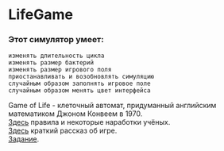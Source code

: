 # LifeGame
### Этот симулятор умеет:  
    изменять длительность цикла
    изменять размер бактерий
    изменять размер игрового поля
    приостанавливать и возобновлять симуляцию
    случайным образом заполнять игровое поле
    случайным образом менять цвет интерфейса  
Game of Life - клеточный автомат, придуманный английским математиком Джоном Конвеем в 1970.  
[Здесь](https://life.written.ru/game_of_life_review_by_gardner) правила и некоторые наработки учёных.  
[Здесь](https://habr.com/ru/post/63848/) краткий рассказ об игре.  
[Задание](https://ulearn.me/course/basicprogramming2/Praktika_Igra_trebovaniya_0798ecfd-9924-43f5-a15e-159e00d85db8).
